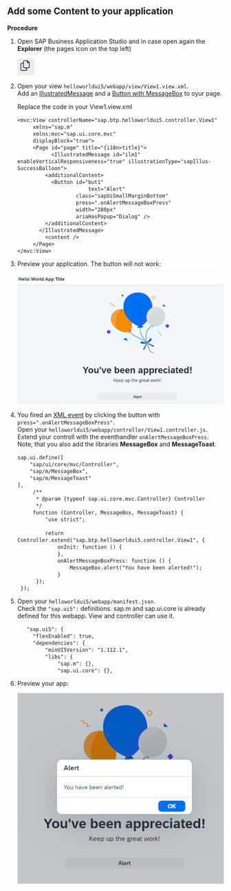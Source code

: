 ## Add some Content to your application

**Procedure**

1. Open SAP Business Application Studio and in case open again the **Explorer** (the pages icon on the top left)
  
    ![](images/bad1_explorer.png)
    
2. Open your view `helloworldui5/webapp/view/View1.view.xml`. <br>
   Add an [IllustratedMessage](https://sapui5.hana.ondemand.com/#/entity/sap.m.IllustratedMessage) and a [Button with MessageBox](https://sapui5.hana.ondemand.com/sdk/#/entity/sap.m.MessageBox/sample/sap.m.sample.MessageBox) to oyur page.
   
   Replace the code in your View1.view.xml
   
   ```
   <mvc:View controllerName="sap.btp.helloworldui5.controller.View1"
        xmlns="sap.m"
        xmlns:mvc="sap.ui.core.mvc" 
        displayBlock="true">
        <Page id="page" title="{i18n>title}">
              <IllustratedMessage id="ilm1" enableVerticalResponsiveness="true" illustrationType="sapIllus-SuccessBalloon">
            <additionalContent>
              <Button id="but1" 
                          text="Alert"
                      class="sapUiSmallMarginBottom"
                      press=".onAlertMessageBoxPress"
                      width="280px"
                      ariaHasPopup="Dialog" />
            </additionalContent>
          </IllustratedMessage>
            <content />
        </Page>
   </mvc:View>

   ```
3. Preview your application. The button will not work:

   ![](3_2_images/3_2_1_addmessage.png)

3. You fired an [XML event](https://sapui5.hana.ondemand.com/sdk/#/topic/b0fb4de7364f4bcbb053a99aa645affe.html) 
   by clicking the button with `press=".onAlertMessageBoxPress"`. <br>
   Open your `helloworldui5/webapp/controller/View1.controller.js`. <br>
   Extend your controll with the eventhandler `onAlertMessageBoxPress`. <br>
   Note, that you also add the libraries **MessageBox** and **MessageToast**.
   
   ```
   sap.ui.define([
       "sap/ui/core/mvc/Controller",
       "sap/m/MessageBox",
       "sap/m/MessageToast"
   ],
        /**
         * @param {typeof sap.ui.core.mvc.Controller} Controller
         */
        function (Controller, MessageBox, MessageToast) {
            "use strict";

            return Controller.extend("sap.btp.helloworldui5.controller.View1", {
                onInit: function () {
                },
                onAlertMessageBoxPress: function () {
                    MessageBox.alert("You have been alerted!");
                }
         });
    });
   
   ```
   
4. Open your `helloworldui5/webapp/manifest.json`. <br>
   Check the `"sap.ui5":` definitions. sap.m and sap.ui.core is already defined for this webapp. View and controller can use it. 
                                                       
   ```
      "sap.ui5": {
        "flexEnabled": true,
        "dependencies": {
            "minUI5Version": "1.112.1",
            "libs": {
                "sap.m": {},
                "sap.ui.core": {},                                                    
   ```                                                    
                                                       
 5. Preview your app:
 
    ![](3_2_images/3_2_2_alert.png)
